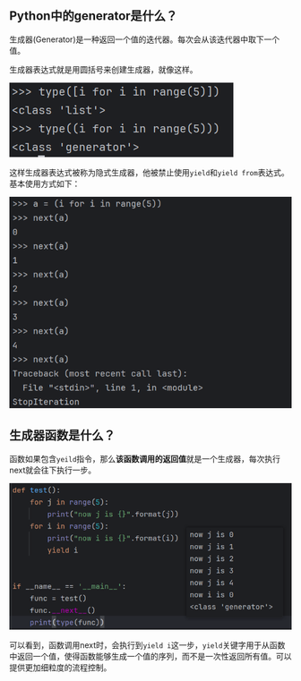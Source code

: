 ## Python中的generator是什么？

生成器(Generator)是一种返回一个值的迭代器。每次会从该迭代器中取下一个值。

生成器表达式就是用圆括号来创建生成器，就像这样。

![image-20240325110152347](imgs/image-20240325110152347.png)

这样生成器表达式被称为隐式生成器，他被禁止使用`yield`和`yield from`表达式。基本使用方式如下：

![image-20240325110410779](imgs/image-20240325110410779.png)



## 生成器函数是什么？

函数如果包含`yeild`指令，那么**该函数调用的返回值**就是一个生成器，每次执行next就会往下执行一步。

![image-20240325110856090](imgs/image-20240325110856090.png)

可以看到，函数调用next时，会执行到`yield i`这一步，`yield`关键字用于从函数中返回一个值，使得函数能够生成一个值的序列，而不是一次性返回所有值。可以提供更加细粒度的流程控制。